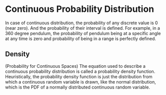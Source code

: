 # Continuous Probability Distribution
In case of continuous distribution, the probability of any discrete value is 0 (near zero). And the probability of their interval is defined. 
For example, in a 360 degree pendulum, the probability of pendulum being at a specific angle at any time is zero and probability of being in a range is perfectly defined.
## Density
(Probability for Continuous Spaces)
The equation used to describe a continuous probability distribution is called a probability density function. 
Heuristically, the probability density function is just the distribution from which a continuous random variable is drawn, like the normal distribution, which is the PDF of a normally distributed continuous random variable.


<!--stackedit_data:
eyJoaXN0b3J5IjpbMjE0ODAwNjIzLC0yMDg4NzQ2NjEyXX0=
-->